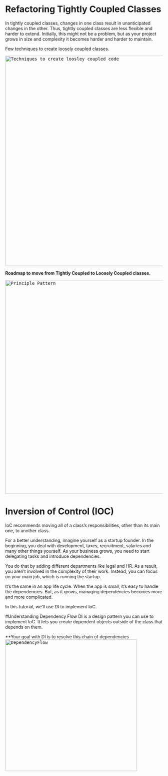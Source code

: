 # Refactoring Tightly Coupled Classes
In tightly coupled classes, changes in one class result in unanticipated changes in the other. Thus, tightly coupled classes are less flexible and harder to extend. Initially, this might not be a problem, but as your project grows in size and complexity it becomes harder and harder to maintain.

Few techniques to create loosely coupled classes. 

<kbd>
<img width="672" alt="Techniques to create loosley coupled code" src="https://user-images.githubusercontent.com/4839453/209520342-2d0f6a76-9d40-4e4d-9e24-4f379ee3a90e.png">
</kbd>

**Roadmap to move from Tightly Coupled to Loosely Coupled classes.**


<kbd>
<img width="683" alt="Principle Pattern" src="https://user-images.githubusercontent.com/4839453/209520330-fdbd7049-7e25-436f-aa54-011c5af5f33d.png">
</kbd>

# Inversion of Control (IOC)
IoC recommends moving all of a class’s responsibilities, other than its main one, to another class.

For a better understanding, imagine yourself as a startup founder. In the beginning, you deal with development, taxes, recruitment, salaries and many other things yourself. As your business grows, you need to start delegating tasks and introduce dependencies.

You do that by adding different departments like legal and HR. As a result, you aren’t involved in the complexity of their work. Instead, you can focus on your main job, which is running the startup.

It’s the same in an app life cycle. When the app is small, it’s easy to handle the dependencies. But, as it grows, managing dependencies becomes more and more complicated.


In this tutorial, we’ll use DI to implement IoC.

#Understanding Dependency Flow
DI is a design pattern you can use to implement IoC. It lets you create dependent objects outside of the class that depends on them.

**Your goal with DI is to resolve this chain of dependencies
<kbd>
<img width="421" alt="DependencyFlow" src="https://user-images.githubusercontent.com/4839453/209520315-8328a1ae-9216-401d-b336-6711529f16a7.png">
</kbd>
